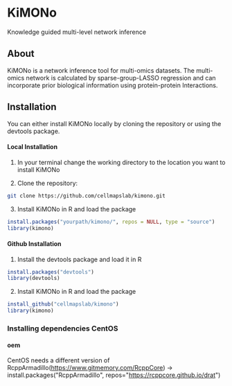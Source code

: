 # KiMONo 

Knowledge guided multi-level network inference

## About
KiMONo is a network inference tool for multi-omics datasets. 
The multi-omics network is calculated by sparse-group-LASSO regression and can incorporate prior biological information using protein-protein Interactions.

## Installation

You can either install KiMONo locally by cloning the repository or using the devtools package.
#### Local Installation

1. In your terminal change the working directory to the location you want to install KiMONo 

2. Clone the repository:
```sh
git clone https://github.com/cellmapslab/kimono.git
```

3. Install KiMONo in R and load the package 
```R
install.packages("yourpath/kimono/", repos = NULL, type = "source")
library(kimono)
```



#### Github Installation

1. Install the devtools package and load it in R

```R
install.packages("devtools")
library(devtools)
```
2. Install KiMONo in R and load the package
```R
install_github("cellmapslab/kimono")
library(kimono)
```

### Installing dependencies CentOS
#### oem
 CentOS needs a different version of RcppArmadillo(https://www.gitmemory.com/RcppCore) -> install.packages("RcppArmadillo", repos="https://rcppcore.github.io/drat")
